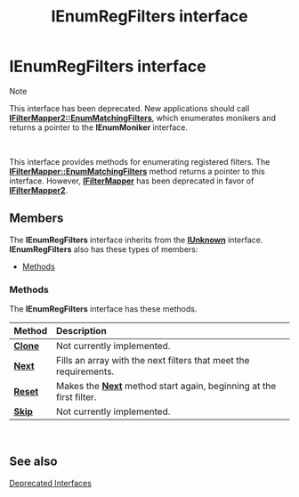 ﻿---
Description: 'Note  This interface has been deprecated.'
ms.assetid: '59cb809d-84f5-42c4-a385-0f586af4d048'
title: IEnumRegFilters interface
---

# IEnumRegFilters interface

> [!Note]  
> This interface has been deprecated. New applications should call [**IFilterMapper2::EnumMatchingFilters**](ifiltermapper2-enummatchingfilters.md), which enumerates monikers and returns a pointer to the **IEnumMoniker** interface.

 

This interface provides methods for enumerating registered filters. The [**IFilterMapper::EnumMatchingFilters**](ifiltermapper-enummatchingfilters.md) method returns a pointer to this interface. However, [**IFilterMapper**](ifiltermapper.md) has been deprecated in favor of [**IFilterMapper2**](ifiltermapper2.md).

## Members

The **IEnumRegFilters** interface inherits from the [**IUnknown**](com.iunknown) interface. **IEnumRegFilters** also has these types of members:

-   [Methods](#methods)

### Methods

The **IEnumRegFilters** interface has these methods.



| Method                                 | Description                                                                                                  |
|:---------------------------------------|:-------------------------------------------------------------------------------------------------------------|
| [**Clone**](ienumregfilters-clone.md) | Not currently implemented.<br/>                                                                        |
| [**Next**](ienumregfilters-next.md)   | Fills an array with the next filters that meet the requirements.<br/>                                  |
| [**Reset**](ienumregfilters-reset.md) | Makes the [**Next**](ienumregfilters-next.md) method start again, beginning at the first filter.<br/> |
| [**Skip**](ienumregfilters-skip.md)   | Not currently implemented.<br/>                                                                        |



 

## See also

<dl> <dt>

[Deprecated Interfaces](deprecated-interfaces.md)
</dt> </dl>

 

 




